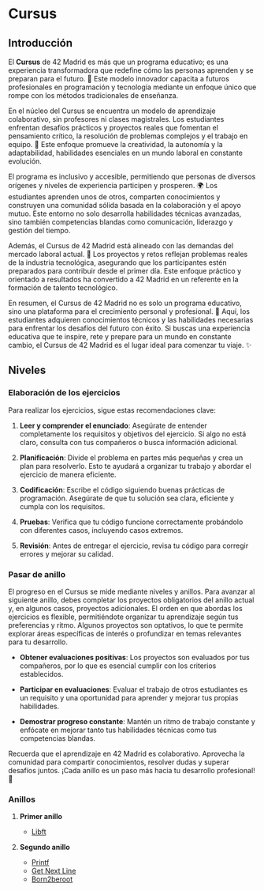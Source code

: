 # Cursus

## Introducción

El **Cursus** de 42 Madrid es más que un programa educativo; es una experiencia transformadora que redefine cómo las personas aprenden y se preparan para el futuro. 🌟 Este modelo innovador capacita a futuros profesionales en programación y tecnología mediante un enfoque único que rompe con los métodos tradicionales de enseñanza.

En el núcleo del Cursus se encuentra un modelo de aprendizaje colaborativo, sin profesores ni clases magistrales. Los estudiantes enfrentan desafíos prácticos y proyectos reales que fomentan el pensamiento crítico, la resolución de problemas complejos y el trabajo en equipo. 🤝 Este enfoque promueve la creatividad, la autonomía y la adaptabilidad, habilidades esenciales en un mundo laboral en constante evolución.

El programa es inclusivo y accesible, permitiendo que personas de diversos orígenes y niveles de experiencia participen y prosperen. 🌍 Los estudiantes aprenden unos de otros, comparten conocimientos y construyen una comunidad sólida basada en la colaboración y el apoyo mutuo. Este entorno no solo desarrolla habilidades técnicas avanzadas, sino también competencias blandas como comunicación, liderazgo y gestión del tiempo.

Además, el Cursus de 42 Madrid está alineado con las demandas del mercado laboral actual. 💼 Los proyectos y retos reflejan problemas reales de la industria tecnológica, asegurando que los participantes estén preparados para contribuir desde el primer día. Este enfoque práctico y orientado a resultados ha convertido a 42 Madrid en un referente en la formación de talento tecnológico.

En resumen, el Cursus de 42 Madrid no es solo un programa educativo, sino una plataforma para el crecimiento personal y profesional. 🚀 Aquí, los estudiantes adquieren conocimientos técnicos y las habilidades necesarias para enfrentar los desafíos del futuro con éxito. Si buscas una experiencia educativa que te inspire, rete y prepare para un mundo en constante cambio, el Cursus de 42 Madrid es el lugar ideal para comenzar tu viaje. ✨

## Niveles

### Elaboración de los ejercicios

Para realizar los ejercicios, sigue estas recomendaciones clave:

1. **Leer y comprender el enunciado**: Asegúrate de entender completamente los requisitos y objetivos del ejercicio. Si algo no está claro, consulta con tus compañeros o busca información adicional.

2. **Planificación**: Divide el problema en partes más pequeñas y crea un plan para resolverlo. Esto te ayudará a organizar tu trabajo y abordar el ejercicio de manera eficiente.

3. **Codificación**: Escribe el código siguiendo buenas prácticas de programación. Asegúrate de que tu solución sea clara, eficiente y cumpla con los requisitos.

4. **Pruebas**: Verifica que tu código funcione correctamente probándolo con diferentes casos, incluyendo casos extremos.

5. **Revisión**: Antes de entregar el ejercicio, revisa tu código para corregir errores y mejorar su calidad.

### Pasar de anillo

El progreso en el Cursus se mide mediante niveles y anillos. Para avanzar al siguiente anillo, debes completar los proyectos obligatorios del anillo actual y, en algunos casos, proyectos adicionales. El orden en que abordas los ejercicios es flexible, permitiéndote organizar tu aprendizaje según tus preferencias y ritmo. Algunos proyectos son optativos, lo que te permite explorar áreas específicas de interés o profundizar en temas relevantes para tu desarrollo.

- **Obtener evaluaciones positivas**: Los proyectos son evaluados por tus compañeros, por lo que es esencial cumplir con los criterios establecidos.

- **Participar en evaluaciones**: Evaluar el trabajo de otros estudiantes es un requisito y una oportunidad para aprender y mejorar tus propias habilidades.

- **Demostrar progreso constante**: Mantén un ritmo de trabajo constante y enfócate en mejorar tanto tus habilidades técnicas como tus competencias blandas.

Recuerda que el aprendizaje en 42 Madrid es colaborativo. Aprovecha la comunidad para compartir conocimientos, resolver dudas y superar desafíos juntos. ¡Cada anillo es un paso más hacia tu desarrollo profesional! 🚀

### Anillos

1. **Primer anillo**
    - [Libft](./C/Libft/README.md)

2. **Segundo anillo**
    - [Printf](./C/printf/README.md)
    - [Get Next Line](./C/get_next_line/README.md)
    - [Born2beroot](./Sistemas/Born2beroot/README.md)
